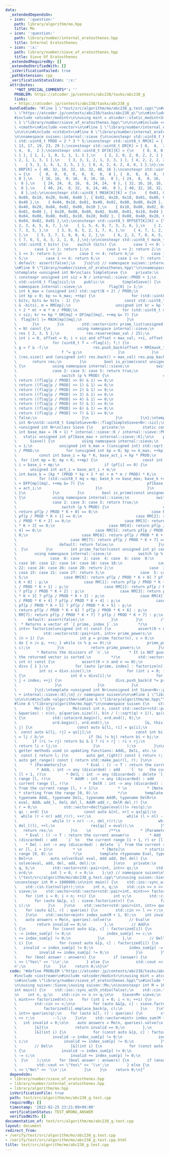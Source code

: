```yaml
---
data:
  _extendedDependsOn:
  - icon: ':question:'
    path: library/algorithm/mo.hpp
    title: Mo
  - icon: ':question:'
    path: library/number/internal_eratosthenes.hpp
    title: Internal Eratosthenes
  - icon: ':x:'
    path: library/number/sieve_of_eratosthenes.hpp
    title: Sieve Of Eratosthenes
  _extendedRequiredBy: []
  _extendedVerifiedWith: []
  _isVerificationFailed: true
  _pathExtension: cpp
  _verificationStatusIcon: ':x:'
  attributes:
    '*NOT_SPECIAL_COMMENTS*': ''
    PROBLEM: https://atcoder.jp/contests/abc238/tasks/abc238_g
    links:
    - https://atcoder.jp/contests/abc238/tasks/abc238_g
  bundledCode: "#line 1 \"test/src/algorithm/mo/abc238_g.test.cpp\"\n#define PROBLEM\
    \ \"https://atcoder.jp/contests/abc238/tasks/abc238_g\"\n\n#include <iostream>\n\
    #include <atcoder/modint>\n\nusing mint = atcoder::static_modint<3>;\n\n#line\
    \ 1 \"library/number/sieve_of_eratosthenes.hpp\"\n\n\n\n#include <cassert>\n#include\
    \ <cmath>\n#include <vector>\n\n#line 1 \"library/number/internal_eratosthenes.hpp\"\
    \n\n\n\n#include <cstdint>\n#line 6 \"library/number/internal_eratosthenes.hpp\"\
    \n\nnamespace suisen::internal::sieve {\n\nconstexpr std::uint8_t K = 8;\nconstexpr\
    \ std::uint8_t PROD = 2 * 3 * 5;\nconstexpr std::uint8_t RM[K] = { 1,  7, 11,\
    \ 13, 17, 19, 23, 29 };\nconstexpr std::uint8_t DR[K] = { 6,  4,  2,  4,  2, \
    \ 4,  6,  2 };\nconstexpr std::uint8_t DF[K][K] = {\n    { 0, 0, 0, 0, 0, 0, 0,\
    \ 1 }, { 1, 1, 1, 0, 1, 1, 1, 1 },\n    { 2, 2, 0, 2, 0, 2, 2, 1 }, { 3, 1, 1,\
    \ 2, 1, 1, 3, 1 },\n    { 3, 3, 1, 2, 1, 3, 3, 1 }, { 4, 2, 2, 2, 2, 2, 4, 1 },\n\
    \    { 5, 3, 1, 4, 1, 3, 5, 1 }, { 6, 4, 2, 4, 2, 4, 6, 1 },\n};\nconstexpr std::uint8_t\
    \ DRP[K] = { 48, 32, 16, 32, 16, 32, 48, 16 };\nconstexpr std::uint8_t DFP[K][K]\
    \ = {\n    {  0,  0,  0,  0,  0,  0,  0,  8 }, {  8,  8,  8,  0,  8,  8,  8, \
    \ 8 },\n    { 16, 16,  0, 16,  0, 16, 16,  8 }, { 24,  8,  8, 16,  8,  8, 24,\
    \  8 },\n    { 24, 24,  8, 16,  8, 24, 24,  8 }, { 32, 16, 16, 16, 16, 16, 32,\
    \  8 },\n    { 40, 24,  8, 32,  8, 24, 40,  8 }, { 48, 32, 16, 32, 16, 32, 48,\
    \  8 },\n};\n\nconstexpr std::uint8_t MASK[K][K] = {\n    { 0x01, 0x02, 0x04,\
    \ 0x08, 0x10, 0x20, 0x40, 0x80 }, { 0x02, 0x20, 0x10, 0x01, 0x80, 0x08, 0x04,\
    \ 0x40 },\n    { 0x04, 0x10, 0x01, 0x40, 0x02, 0x80, 0x08, 0x20 }, { 0x08, 0x01,\
    \ 0x40, 0x20, 0x04, 0x02, 0x80, 0x10 },\n    { 0x10, 0x80, 0x02, 0x04, 0x20, 0x40,\
    \ 0x01, 0x08 }, { 0x20, 0x08, 0x80, 0x02, 0x40, 0x01, 0x10, 0x04 },\n    { 0x40,\
    \ 0x04, 0x08, 0x80, 0x01, 0x10, 0x20, 0x02 }, { 0x80, 0x40, 0x20, 0x10, 0x08,\
    \ 0x04, 0x02, 0x01 },\n};\nconstexpr std::uint8_t OFFSET[K][K] = {\n    { 0, 1,\
    \ 2, 3, 4, 5, 6, 7, },\n    { 1, 5, 4, 0, 7, 3, 2, 6, },\n    { 2, 4, 0, 6, 1,\
    \ 7, 3, 5, },\n    { 3, 0, 6, 5, 2, 1, 7, 4, },\n    { 4, 7, 1, 2, 5, 6, 0, 3,\
    \ },\n    { 5, 3, 7, 1, 6, 0, 4, 2, },\n    { 6, 2, 3, 7, 0, 4, 5, 1, },\n   \
    \ { 7, 6, 5, 4, 3, 2, 1, 0, },\n};\n\nconstexpr std::uint8_t mask_to_index(const\
    \ std::uint8_t bits) {\n    switch (bits) {\n        case 1 << 0: return 0;\n\
    \        case 1 << 1: return 1;\n        case 1 << 2: return 2;\n        case\
    \ 1 << 3: return 3;\n        case 1 << 4: return 4;\n        case 1 << 5: return\
    \ 5;\n        case 1 << 6: return 6;\n        case 1 << 7: return 7;\n       \
    \ default: assert(false);\n    }\n}\n} // namespace suisen::internal::sieve\n\n\
    \n#line 9 \"library/number/sieve_of_eratosthenes.hpp\"\n\nnamespace suisen {\n\
    \ntemplate <unsigned int N>\nclass SimpleSieve {\n    private:\n        static\
    \ constexpr unsigned int siz = N / internal::sieve::PROD + 1;\n        static\
    \ std::uint8_t flag[siz];\n    public:\n        SimpleSieve() {\n            using\
    \ namespace internal::sieve;\n            flag[0] |= 1;\n            unsigned\
    \ int k_max = (unsigned int) std::sqrt(N + 2) / PROD;\n            for (unsigned\
    \ int kp = 0; kp <= k_max; ++kp) {\n                for (std::uint8_t bits = ~flag[kp];\
    \ bits; bits &= bits - 1) {\n                    const std::uint8_t mp = mask_to_index(bits\
    \ & -bits), m = RM[mp];\n                    unsigned int kr = kp * (PROD * kp\
    \ + 2 * m) + m * m / PROD;\n                    for (std::uint8_t mq = mp; kr\
    \ < siz; kr += kp * DR[mq] + DF[mp][mq], ++mq &= 7) {\n                      \
    \  flag[kr] |= MASK[mp][mq];\n                    }\n                }\n     \
    \       }\n        }\n        std::vector<int> prime_list(unsigned int max_val\
    \ = N) const {\n            using namespace internal::sieve;\n            std::vector<int>\
    \ res { 2, 3, 5 };\n            res.reserve(max_val / 25);\n            for (unsigned\
    \ int i = 0, offset = 0; i < siz and offset < max_val; ++i, offset += PROD) {\n\
    \                for (uint8_t f = ~flag[i]; f;) {\n                    uint8_t\
    \ g = f & -f;\n                    res.push_back(offset + RM[mask_to_index(g)]);\n\
    \                    f ^= g;\n                }\n            }\n            while\
    \ (res.size() and (unsigned int) res.back() > max_val) res.pop_back();\n     \
    \       return res;\n        }\n        bool is_prime(const unsigned int p) const\
    \ {\n            using namespace internal::sieve;\n            switch (p) {\n\
    \                case 2: case 3: case 5: return true;\n                default:\n\
    \                    switch (p % PROD) {\n                        case RM[0]:\
    \ return ((flag[p / PROD] >> 0) & 1) == 0;\n                        case RM[1]:\
    \ return ((flag[p / PROD] >> 1) & 1) == 0;\n                        case RM[2]:\
    \ return ((flag[p / PROD] >> 2) & 1) == 0;\n                        case RM[3]:\
    \ return ((flag[p / PROD] >> 3) & 1) == 0;\n                        case RM[4]:\
    \ return ((flag[p / PROD] >> 4) & 1) == 0;\n                        case RM[5]:\
    \ return ((flag[p / PROD] >> 5) & 1) == 0;\n                        case RM[6]:\
    \ return ((flag[p / PROD] >> 6) & 1) == 0;\n                        case RM[7]:\
    \ return ((flag[p / PROD] >> 7) & 1) == 0;\n                        default: return\
    \ false;\n                    }\n            }\n        }\n};\ntemplate <unsigned\
    \ int N>\nstd::uint8_t SimpleSieve<N>::flag[SimpleSieve<N>::siz];\n\ntemplate\
    \ <unsigned int N>\nclass Sieve {\n    private:\n        static constexpr unsigned\
    \ int base_max = (N + 1) * internal::sieve::K / internal::sieve::PROD;\n     \
    \   static unsigned int pf[base_max + internal::sieve::K];\n\n    public:\n  \
    \      Sieve() {\n            using namespace internal::sieve;\n            pf[0]\
    \ = 1;\n            unsigned int k_max = ((unsigned int) std::sqrt(N + 1) - 1)\
    \ / PROD;\n            for (unsigned int kp = 0; kp <= k_max; ++kp) {\n      \
    \          const int base_i = kp * K, base_act_i = kp * PROD;\n              \
    \  for (int mp = 0; mp < K; ++mp) {\n                    const int m = RM[mp],\
    \ i = base_i + mp;\n                    if (pf[i] == 0) {\n                  \
    \      unsigned int act_i = base_act_i + m;\n                        unsigned\
    \ int base_k = (kp * (PROD * kp + 2 * m) + m * m / PROD) * K;\n              \
    \          for (std::uint8_t mq = mp; base_k <= base_max; base_k += kp * DRP[mq]\
    \ + DFP[mp][mq], ++mq &= 7) {\n                            pf[base_k + OFFSET[mp][mq]]\
    \ = act_i;\n                        }\n                    }\n               \
    \ }\n            }\n        }\n        bool is_prime(const unsigned int p) const\
    \ {\n            using namespace internal::sieve;\n            switch (p) {\n\
    \                case 2: case 3: case 5: return true;\n                default:\n\
    \                    switch (p % PROD) {\n                        case RM[0]:\
    \ return pf[p / PROD * K + 0] == 0;\n                        case RM[1]: return\
    \ pf[p / PROD * K + 1] == 0;\n                        case RM[2]: return pf[p\
    \ / PROD * K + 2] == 0;\n                        case RM[3]: return pf[p / PROD\
    \ * K + 3] == 0;\n                        case RM[4]: return pf[p / PROD * K +\
    \ 4] == 0;\n                        case RM[5]: return pf[p / PROD * K + 5] ==\
    \ 0;\n                        case RM[6]: return pf[p / PROD * K + 6] == 0;\n\
    \                        case RM[7]: return pf[p / PROD * K + 7] == 0;\n     \
    \                   default: return false;\n                    }\n          \
    \  }\n        }\n        int prime_factor(const unsigned int p) const {\n    \
    \        using namespace internal::sieve;\n            switch (p % PROD) {\n \
    \               case  0: case  2: case  4: case  6: case  8:\n               \
    \ case 10: case 12: case 14: case 16: case 18:\n                case 20: case\
    \ 22: case 24: case 26: case 28: return 2;\n                case  3: case  9:\
    \ case 15: case 21: case 27: return 3;\n                case  5: case 25: return\
    \ 5;\n                case RM[0]: return pf[p / PROD * K + 0] ? pf[p / PROD *\
    \ K + 0] : p;\n                case RM[1]: return pf[p / PROD * K + 1] ? pf[p\
    \ / PROD * K + 1] : p;\n                case RM[2]: return pf[p / PROD * K + 2]\
    \ ? pf[p / PROD * K + 2] : p;\n                case RM[3]: return pf[p / PROD\
    \ * K + 3] ? pf[p / PROD * K + 3] : p;\n                case RM[4]: return pf[p\
    \ / PROD * K + 4] ? pf[p / PROD * K + 4] : p;\n                case RM[5]: return\
    \ pf[p / PROD * K + 5] ? pf[p / PROD * K + 5] : p;\n                case RM[6]:\
    \ return pf[p / PROD * K + 6] ? pf[p / PROD * K + 6] : p;\n                case\
    \ RM[7]: return pf[p / PROD * K + 7] ? pf[p / PROD * K + 7] : p;\n           \
    \     default: assert(false);\n            }\n        }\n        /**\n       \
    \  * Returns a vector of `{ prime, index }`.\n         */\n        std::vector<std::pair<int,\
    \ int>> factorize(unsigned int n) const {\n            assert(0 < n and n <= N);\n\
    \            std::vector<std::pair<int, int>> prime_powers;\n            while\
    \ (n > 1) {\n                int p = prime_factor(n), c = 0;\n               \
    \ do { n /= p, ++c; } while (n % p == 0);\n                prime_powers.emplace_back(p,\
    \ c);\n            }\n            return prime_powers;\n        }\n        /**\n\
    \         * Returns the divisors of `n`.\n         * It is NOT guaranteed that\
    \ the returned vector is sorted.\n         */\n        std::vector<int> divisors(unsigned\
    \ int n) const {\n            assert(0 < n and n <= N);\n            std::vector<int>\
    \ divs { 1 };\n            for (auto [prime, index] : factorize(n)) {\n      \
    \          int sz = divs.size();\n                for (int i = 0; i < sz; ++i)\
    \ {\n                    int d = divs[i];\n                    for (int j = 0;\
    \ j < index; ++j) {\n                        divs.push_back(d *= prime);\n   \
    \                 }\n                }\n            }\n            return divs;\n\
    \        }\n};\ntemplate <unsigned int N>\nunsigned int Sieve<N>::pf[Sieve<N>::base_max\
    \ + internal::sieve::K];\n} // namespace suisen\n\n\n#line 1 \"library/algorithm/mo.hpp\"\
    \n\n\n\n#include <algorithm>\n#line 6 \"library/algorithm/mo.hpp\"\n#include <numeric>\n\
    #line 8 \"library/algorithm/mo.hpp\"\n\nnamespace suisen {\n    struct Mo {\n\
    \        Mo() {}\n        Mo(const int n, const std::vector<std::pair<int, int>>\
    \ &queries) : n(n), q(queries.size()), b(n / (::sqrt(q) + 1)), qs(queries), ord(q)\
    \ {\n            std::iota(ord.begin(), ord.end(), 0);\n            std::sort(\n\
    \                ord.begin(), ord.end(),\n                [&, this](int i, int\
    \ j) {\n                    const auto &[li, ri] = qs[i];\n                  \
    \  const auto &[lj, rj] = qs[j];\n                    const int bi = li / b, bj\
    \ = lj / b;\n                    if (bi != bj) return bi < bj;\n             \
    \       if (ri != rj) return bi & 1 ? ri > rj : ri < rj;\n                   \
    \ return li < lj;\n                }\n            );\n        }\n\n        //\
    \ getter methods used in updating functions: AddL, DelL, etc.\n        auto get_left()\
    \  const { return l; }\n        auto get_right() const { return r; }\n       \
    \ auto get_range() const { return std::make_pair(l, r); }\n\n        /**\n   \
    \      * [Parameters]\n         * Eval : () -> T : return the current answer\n\
    \         * AddL : int -> any (discarded) : add    `l` to   the current range\
    \ [l + 1, r)\n         * DelL : int -> any (discarded) : delete `l` from the current\
    \ range [l, r)\n         * AddR : int -> any (discarded) : add    `r` to   the\
    \ current range [l, r)\n         * DelR : int -> any (discarded) : delete `r`\
    \ from the current range [l, r + 1)\n         * \n         * [Note]\n        \
    \ * starting from the range [0, 0).\n         */\n        template <typename Eval,\
    \ typename AddL, typename DelL, typename AddR, typename DelR>\n        auto solve(Eval\
    \ eval, AddL add_l, DelL del_l, AddR add_r, DelR del_r) {\n            l = 0,\
    \ r = 0;\n            std::vector<decltype(eval())> res(q);\n            for (int\
    \ qi : ord) {\n                const auto &[nl, nr] = qs[qi];\n              \
    \  while (r < nr) add_r(r), ++r;\n                while (l > nl) --l, add_l(l);\n\
    \                while (r > nr) --r, del_r(r);\n                while (l < nl)\
    \ del_l(l), ++l;\n                res[qi] = eval();\n            }\n         \
    \   return res;\n        }\n    \n        /**\n         * [Parameters]\n     \
    \    * Eval : () -> T : return the current answer\n         * Add : int -> any\
    \ (discarded) : add    `i` to   the current range [i + 1, r) or [l, i)\n     \
    \    * Del : int -> any (discarded) : delete `i` from the current range [i, r)\
    \ or [l, i + 1)\n         * \n         * [Note]\n         * starting from the\
    \ range [0, 0).\n         */\n        template <typename Eval, typename Add, typename\
    \ Del>\n        auto solve(Eval eval, Add add, Del del) {\n            return\
    \ solve(eval, add, del, add, del);\n        }\n\n    private:\n        int n,\
    \ q, b;\n        std::vector<std::pair<int, int>> qs;\n        std::vector<int>\
    \ ord;\n        int l = 0, r = 0;\n    };\n} // namespace suisen\n\n\n#line 10\
    \ \"test/src/algorithm/mo/abc238_g.test.cpp\"\n\nusing suisen::Sieve;\nusing suisen::Mo;\n\
    \nconstexpr int M = 1000000;\n\nint main() {\n    std::ios::sync_with_stdio(false);\n\
    \    std::cin.tie(nullptr);\n\n    int n, q;\n    std::cin >> n >> q;\n\n    Sieve<M>\
    \ sieve;\n    std::vector<std::vector<std::pair<int, mint>>> factorized(n);\n\
    \    for (int i = 0; i < n; ++i) {\n        int v;\n        std::cin >> v;\n\n\
    \        for (auto &&[p, c] : sieve.factorize(v)) {\n            factorized[i].emplace_back(p,\
    \ c);\n        }\n    }\n\n    std::vector<std::pair<int, int>> queries(q);\n\
    \    for (auto &[l, r] : queries) {\n        std::cin >> l >> r;\n        --l;\n\
    \    }\n\n    std::vector<mint> index_sum(M + 1, 0);\n    int invalid = 0;\n\n\
    \    auto answers = Mo(n, queries).solve(\n        // Eval\n        [&]{\n   \
    \         return invalid == 0;\n        },\n        // Add\n        [&](int i)\
    \ {\n            for (const auto &[p, c] : factorized[i]) {\n                invalid\
    \ -= index_sum[p] != 0;\n                index_sum[p] += c;\n                invalid\
    \ += index_sum[p] != 0;\n            }\n        },\n        // Del\n        [&](int\
    \ i) {\n            for (const auto &[p, c] : factorized[i]) {\n             \
    \   invalid -= index_sum[p] != 0;\n                index_sum[p] -= c;\n      \
    \          invalid += index_sum[p] != 0;\n            }\n        }\n    );\n\n\
    \    for (bool answer : answers) {\n        if (answer) {\n            std::cout\
    \ << \"Yes\" << '\\n';\n        } else {\n            std::cout << \"No\" << '\\\
    n';\n        }\n    }\n    return 0;\n}\n"
  code: "#define PROBLEM \"https://atcoder.jp/contests/abc238/tasks/abc238_g\"\n\n\
    #include <iostream>\n#include <atcoder/modint>\n\nusing mint = atcoder::static_modint<3>;\n\
    \n#include \"library/number/sieve_of_eratosthenes.hpp\"\n#include \"library/algorithm/mo.hpp\"\
    \n\nusing suisen::Sieve;\nusing suisen::Mo;\n\nconstexpr int M = 1000000;\n\n\
    int main() {\n    std::ios::sync_with_stdio(false);\n    std::cin.tie(nullptr);\n\
    \n    int n, q;\n    std::cin >> n >> q;\n\n    Sieve<M> sieve;\n    std::vector<std::vector<std::pair<int,\
    \ mint>>> factorized(n);\n    for (int i = 0; i < n; ++i) {\n        int v;\n\
    \        std::cin >> v;\n\n        for (auto &&[p, c] : sieve.factorize(v)) {\n\
    \            factorized[i].emplace_back(p, c);\n        }\n    }\n\n    std::vector<std::pair<int,\
    \ int>> queries(q);\n    for (auto &[l, r] : queries) {\n        std::cin >> l\
    \ >> r;\n        --l;\n    }\n\n    std::vector<mint> index_sum(M + 1, 0);\n \
    \   int invalid = 0;\n\n    auto answers = Mo(n, queries).solve(\n        // Eval\n\
    \        [&]{\n            return invalid == 0;\n        },\n        // Add\n\
    \        [&](int i) {\n            for (const auto &[p, c] : factorized[i]) {\n\
    \                invalid -= index_sum[p] != 0;\n                index_sum[p] +=\
    \ c;\n                invalid += index_sum[p] != 0;\n            }\n        },\n\
    \        // Del\n        [&](int i) {\n            for (const auto &[p, c] : factorized[i])\
    \ {\n                invalid -= index_sum[p] != 0;\n                index_sum[p]\
    \ -= c;\n                invalid += index_sum[p] != 0;\n            }\n      \
    \  }\n    );\n\n    for (bool answer : answers) {\n        if (answer) {\n   \
    \         std::cout << \"Yes\" << '\\n';\n        } else {\n            std::cout\
    \ << \"No\" << '\\n';\n        }\n    }\n    return 0;\n}"
  dependsOn:
  - library/number/sieve_of_eratosthenes.hpp
  - library/number/internal_eratosthenes.hpp
  - library/algorithm/mo.hpp
  isVerificationFile: true
  path: test/src/algorithm/mo/abc238_g.test.cpp
  requiredBy: []
  timestamp: '2022-02-25 23:21:09+09:00'
  verificationStatus: TEST_WRONG_ANSWER
  verifiedWith: []
documentation_of: test/src/algorithm/mo/abc238_g.test.cpp
layout: document
redirect_from:
- /verify/test/src/algorithm/mo/abc238_g.test.cpp
- /verify/test/src/algorithm/mo/abc238_g.test.cpp.html
title: test/src/algorithm/mo/abc238_g.test.cpp
---
```

